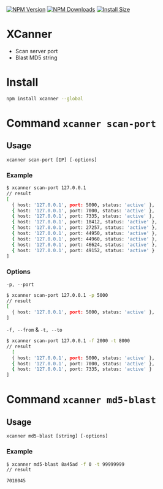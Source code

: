 
[![NPM Version](http://img.shields.io/npm/v/xcanner.svg?style=flat)](https://www.npmjs.org/package/xcanner)
[![NPM Downloads](https://img.shields.io/npm/dm/xcanner.svg?style=flat)](https://npmcharts.com/compare/xcanner?minimal=true)
[![Install Size](https://packagephobia.now.sh/badge?p=xcanner)](https://packagephobia.now.sh/result?p=xcanner)
# XCanner
- Scan server port
- Blast MD5 string 


# Install
```sh
npm install xcanner --global
```

# Command `xcanner scan-port`
## Usage
`xcanner scan-port [IP] [-options]`
### Example
```sh
$ xcanner scan-port 127.0.0.1 
// result 
[
  { host: '127.0.0.1', port: 5000, status: 'active' },
  { host: '127.0.0.1', port: 7000, status: 'active' },
  { host: '127.0.0.1', port: 7335, status: 'active' },
  { host: '127.0.0.1', port: 18412, status: 'active' },
  { host: '127.0.0.1', port: 27257, status: 'active' },
  { host: '127.0.0.1', port: 44950, status: 'active' },
  { host: '127.0.0.1', port: 44960, status: 'active' },
  { host: '127.0.0.1', port: 46624, status: 'active' },
  { host: '127.0.0.1', port: 49152, status: 'active' }
]

```

### Options


`-p, --port`
```sh
$ xcanner scan-port 127.0.0.1 -p 5000
// result 
[
  { host: '127.0.0.1', port: 5000, status: 'active' },
]

```

`-f, --from` & `-t, --to`
```sh
$ xcanner scan-port 127.0.0.1 -f 2000 -t 8000
// result 
  [
  { host: '127.0.0.1', port: 5000, status: 'active' },
  { host: '127.0.0.1', port: 7000, status: 'active' },
  { host: '127.0.0.1', port: 7335, status: 'active' }
]

```

# Command `xcanner md5-blast`
## Usage
`xcanner md5-blast [string] [-options]`
### Example
```sh
$ xcanner md5-blast 8a45ad -f 0 -t 99999999
// result 

7018045

```
